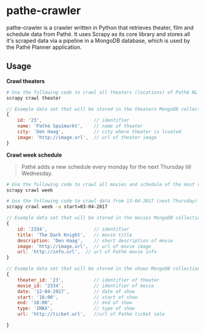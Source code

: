 # pathe-crawler
pathe-crawler is a crawler written in Python that retrieves theater, film and schedule data from Pathé. It uses Scrapy as its core library and stores all it's scraped data via a pipeline in a MongoDB database, which is used by the Pathé Planner application.
## Usage
**Crawl theaters**
``` bash
# Use the following code to crawl all theaters (locations) of Pathé NL
scrapy crawl theater
```
``` js
// Example data set that will be stored in the theaters MongoDB collection
{
    id: '23',                   // identifier
    name: 'Pathé Spuimarkt',    // name of theater
    city: 'Den Haag',           // city where theater is lcoated
    image: 'http://image.url',  // url of theater image
}
```
**Crawl week schedule**
> Pathé adds a new schedule every monday for the next Thursday till Wednesday.
``` bash
# Use the following code to crawl all movies and schedule of the most recent scheduled week. 
scrapy crawl week

# Use the following code to crawl data from 13-04-2017 (next Thursday) till 19-04-2017 (following Wednesday).
scrapy crawl week -a start=03-04-2017
```
``` js
// Example data set that will be stored in the movies MongoDB collection
{
    id: '2334',                 // identifier
    title: 'The Dark Knight',   // movie title
    description: 'Den Haag',    // short description of movie
    image: 'http://image.url',  // url of movie image
    url: 'http://info.url',  // url of Pathé movie info
}

// Example data set that will be stored in the shows MongoDB collection
{
    theater_id: '23',           // identifier of theater
    movie_id: '2334',           // identifier of movie
    date: '12-04-2017',         // date of show
    start: '16:00',             // start of show
    end: '18:00',               // end of show
    type: 'IMAX',               // type of show
    url: 'http://ticket.url',   //url of Pathé ticket sale                    

}
```